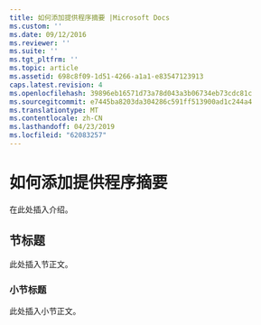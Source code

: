 ```yaml
---
title: 如何添加提供程序摘要 |Microsoft Docs
ms.custom: ''
ms.date: 09/12/2016
ms.reviewer: ''
ms.suite: ''
ms.tgt_pltfrm: ''
ms.topic: article
ms.assetid: 698c8f09-1d51-4266-a1a1-e83547123913
caps.latest.revision: 4
ms.openlocfilehash: 39896eb16571d73a78d043a3b06734eb73cdc81c
ms.sourcegitcommit: e7445ba8203da304286c591ff513900ad1c244a4
ms.translationtype: MT
ms.contentlocale: zh-CN
ms.lasthandoff: 04/23/2019
ms.locfileid: "62083257"
---
```

# <a name="how-to-add-the-provider-synopsis"></a>如何添加提供程序摘要
在此处插入介绍。

## <a name="section-heading"></a>节标题
 此处插入节正文。

### <a name="subsection-heading"></a>小节标题
 此处插入小节正文。

